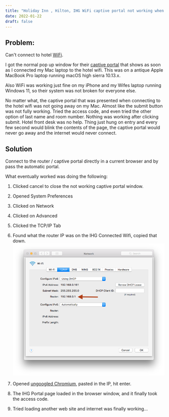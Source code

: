```yaml
---
title: "Holiday Inn , Hilton, IHG WiFi captive portal not working when using Apple MacBook Pro "
date: 2022-01-22
draft: false
---
```


## Problem:  

Can't connect to hotel [WiFi](https://en.wikipedia.org/wiki/Wi-Fi).

I got the normal pop up window for their [captive portal](https://en.wikipedia.org/wiki/Captive_portal) that shows as soon as I connected my Mac laptop to the hotel wifi. This was on a antique Apple MacBook Pro laptop running macOS high sierra 10.13.x.

Also WiFi was working just fine on my iPhone and my Wifes laptop running Windows 11, so their system was not broken for everyone else.

No matter what, the captive portal that was presented when connecting to the hotel wifi was not going away on my Mac. Almost like the submit button was not fully working. Tried the access code, and even tried the other option of last name and room number. Nothing was working after clicking submit. Hotel front desk was no help. Thing just hung on entry and every few second would blink the contents of the page, the captive portal would never go away and the internet would never connect. 

## Solution

Connect to the router / captive portal  directly in a current browser and by pass the automatic portal.

What eventually worked was doing the following:

1. Clicked cancel to close the not working captive portal window.

1. Opened System Preferences 

3. Clicked on Network

4. Clicked on Advanced

5. Clicked the TCP/IP Tab 

6. Found  what the router IP was on the IHG Connected Wifi, copied that down.
    ![image macOS 10.13 System Preferences Network pane showing with red arrow pointing to field Router address ](images/SystemPreferencesNetworkRouteIP.png)

7. Opened [ungoogled Chromium](https://ungoogled-software.github.io/), pasted in the IP, hit enter.

8. The IHG Portal page loaded in the browser window, and it finally took the access code. 

9. Tried loading another web site and internet was finally working...